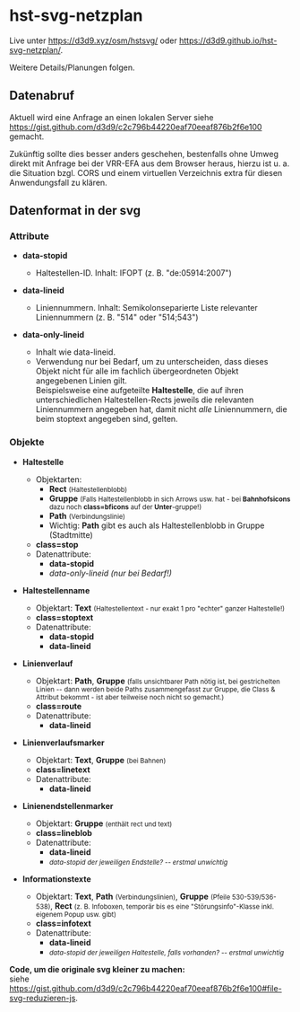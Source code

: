 # hst-svg-netzplan

Live unter <https://d3d9.xyz/osm/hstsvg/> oder <https://d3d9.github.io/hst-svg-netzplan/>.

Weitere Details/Planungen folgen.

## Datenabruf

Aktuell wird eine Anfrage an einen lokalen Server siehe <https://gist.github.com/d3d9/c2c796b44220eaf70eeaf876b2f6e100> gemacht.

Zukünftig sollte dies besser anders geschehen, bestenfalls ohne Umweg direkt mit Anfrage bei der VRR-EFA aus dem Browser heraus, hierzu ist u. a. die Situation bzgl. CORS und einem virtuellen Verzeichnis extra für diesen Anwendungsfall zu klären.

## Datenformat in der svg

### Attribute

- __data-stopid__
  - Haltestellen-ID. Inhalt: IFOPT (z. B. "de:05914:2007")

- __data-lineid__
  - Liniennummern. Inhalt: Semikolonseparierte Liste relevanter Liniennummern (z. B. "514" oder "514;543")

- __data-only-lineid__
  - Inhalt wie data-lineid.
  - Verwendung nur bei Bedarf, um zu unterscheiden, dass dieses Objekt nicht für alle im fachlich übergeordneten Objekt angegebenen Linien gilt.  
  Beispielsweise eine aufgeteilte __Haltestelle__, die auf ihren unterschiedlichen Haltestellen-Rects jeweils die relevanten Liniennummern angegeben hat, damit nicht _alle_ Liniennummern, die beim stoptext angegeben sind, gelten.

### Objekte

- __Haltestelle__
  - Objektarten:
    - __Rect__ <small>(Haltestellenblobb)</small>
    - __Gruppe__ <small>(Falls Haltestellenblobb in sich Arrows usw. hat - bei __Bahnhofsicons__ dazu noch __class=bficons__ auf der __Unter__-gruppe!)</small>
    - __Path__ <small>(Verbindungslinie)</small>
    - Wichtig: __Path__ gibt es auch als Haltestellenblobb in Gruppe (Stadtmitte)
  - __class=stop__
  - Datenattribute:
    - __data-stopid__
    - _data-only-lineid (nur bei Bedarf!)_

- __Haltestellenname__
  - Objektart: __Text__ <small>(Haltestellentext - nur exakt 1 pro "echter" ganzer Haltestelle!)</small>
  - __class=stoptext__
  - Datenattribute:
    - __data-stopid__
    - __data-lineid__

- __Linienverlauf__
  - Objektart: __Path__, __Gruppe__ <small>(falls unsichtbarer Path nötig ist, bei gestrichelten Linien -- dann werden beide Paths zusammengefasst zur Gruppe, die Class & Attribut bekommt - ist aber teilweise noch nicht so gemacht.)</small>
  - __class=route__
  - Datenattribute:
    - __data-lineid__

- __Linienverlaufsmarker__
  - Objektart: __Text__, __Gruppe__ <small>(bei Bahnen)</small>
  - __class=linetext__
  - Datenattribute:
    - __data-lineid__

- __Linienendstellenmarker__
  - Objektart: __Gruppe__ <small>(enthält rect und text)</small>
  - __class=lineblob__
  - Datenattribute:
    - __data-lineid__
    - <small>_data-stopid der jeweiligen Endstelle? -- erstmal unwichtig_</small>

- __Informationstexte__
  - Objektart: __Text__, __Path__ <small>(Verbindungslinien)</small>, __Gruppe__ <small>(Pfeile 530-539/536-538)</small>, __Rect__ <small>(z. B. Infoboxen, tempor&auml;r bis es eine "St&ouml;rungsinfo"-Klasse inkl. eigenem Popup usw. gibt)</small>
  - __class=infotext__
  - Datenattribute:
    - __data-lineid__
    - <small>_data-stopid der jeweiligen Haltestelle, falls vorhanden? -- erstmal unwichtig_</small>


__Code, um die originale svg kleiner zu machen:__  
siehe <https://gist.github.com/d3d9/c2c796b44220eaf70eeaf876b2f6e100#file-svg-reduzieren-js>.
